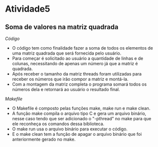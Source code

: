 # Atividade5

## Soma de valores na matriz quadrada

*Código*
<p>
  <ul>
    <li>O código tem como finalidade fazer a soma de todos os elementos de uma matriz quadrada que será fornecida pelo usuário.<br />
    <li>Para começar é solicitado ao usuário a quantidade de linhas e de colunas, necessitando de apenas um número já que a matriz é quadrada.<br />
    <li>Após receber o tamanho da matriz threads foram utilizadas para receber os números que irão compor a matriz e montá-la.<br />
    <li>Com a montagem da matriz completa o programa somará todos os números dela e retornará ao usuário o resultado final.<br />
   </ul></p>
   
*Makefile*

<p>
  <ul>
   <li>O Makefile é composto pelas funções make, make run e make clean.<br />
   <li>A função make compila o arquivo tipo C e gera um arquivo binário, nesse caso tendo que ser adicionado o "-pthread" no make para que ele reconheça os comandos dessa biblioteca.<br />
   <li>O make run usa o arquivo binário para executar o código.<br />
   <li>E o make clean tem a função de apagar o arquivo binário que foi anteriormente gerado no make.<br />
</ul></p>
